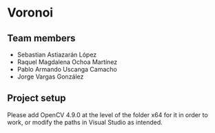 # Voronoi

## Team members
- Sebastian Astiazarán López
- Raquel Magdalena Ochoa Martínez
- Pablo Armando Uscanga Camacho
- Jorge Vargas González

## Project setup
Please add OpenCV 4.9.0 at the level of the folder x64 for it in order to work, or modify the paths in Visual Studio as intended.
